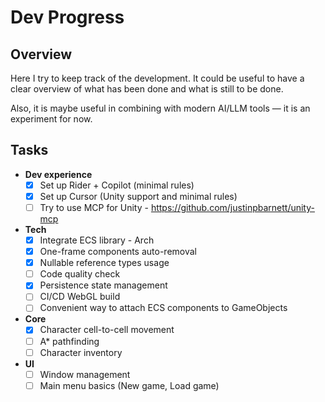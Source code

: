 ﻿# Dev Progress

## Overview

Here I try to keep track of the development.
It could be useful to have a clear overview of what has been done and what is still to be done.

Also, it is maybe useful in combining with modern AI/LLM tools — it is an experiment for now.

## Tasks

- **Dev experience**
  - [x] Set up Rider + Copilot (minimal rules)
  - [x] Set up Cursor (Unity support and minimal rules)
  - [ ] Try to use MCP for Unity - https://github.com/justinpbarnett/unity-mcp
- **Tech**
  - [x] Integrate ECS library - Arch
  - [x] One-frame components auto-removal
  - [x] Nullable reference types usage
  - [ ] Code quality check
  - [x] Persistence state management
  - [ ] CI/CD WebGL build
  - [ ] Convenient way to attach ECS components to GameObjects
- **Core**
  - [x] Character cell-to-cell movement
  - [ ] A* pathfinding
  - [ ] Character inventory
- **UI**
  - [ ] Window management
  - [ ] Main menu basics (New game, Load game)